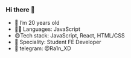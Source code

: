 ### Hi there 👋

- 🌱 I’m 20 years old
- 🧑‍💻 Languages: JavaScript
- 😄Tech stack: JavaScript, React, HTML/CSS
- 👷 Speciality: Student FE Developer
- 💬 telegram: @Ra1n_XD


